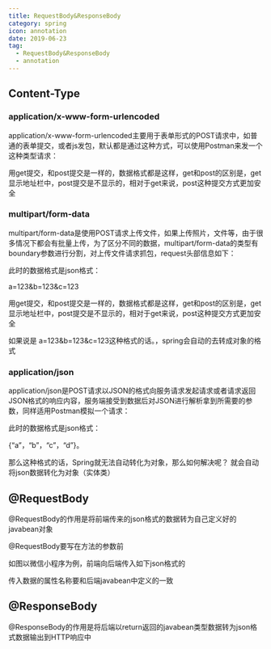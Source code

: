 ```yaml
---
title: RequestBody&ResponseBody
category: spring
icon: annotation
date: 2019-06-23
tag:
  - RequestBody&ResponseBody
  - annotation
---
```


## Content-Type

### application/x-www-form-urlencoded

application/x-www-form-urlencoded主要用于表单形式的POST请求中，如普通的表单提交，或者js发包，默认都是通过这种方式，可以使用Postman来发一个这种类型请求：

用get提交，和post提交是一样的，数据格式都是这样，get和post的区别是，get显示地址栏中，post提交是不显示的，相对于get来说，post这种提交方式更加安全

### multipart/form-data

multipart/form-data是使用POST请求上传文件，如果上传照片，文件等，由于很多情况下都会有批量上传，为了区分不同的数据，multipart/form-data的类型有boundary参数进行分割，对上传文件请求抓包，request头部信息如下：

此时的数据格式是json格式：

a=123&b=123&c=123

用get提交，和post提交是一样的，数据格式都是这样，get和post的区别是，get显示地址栏中，post提交是不显示的，相对于get来说，post这种提交方式更加安全

如果说是 a=123&b=123&c=123这种格式的话。，spring会自动的去转成对象的格式

### application/json

application/json是POST请求以JSON的格式向服务请求发起请求或者请求返回JSON格式的响应内容，服务端接受到数据后对JSON进行解析拿到所需要的参数，同样适用Postman模拟一个请求：

此时的数据格式是json格式：

{“a”，“b”，“c”，“d”}。

那么这种格式的话，Spring就无法自动转化为对象，那么如何解决呢？ 就会自动将json数据转化为对象（实体类）

## @RequestBody

@RequestBody的作用是将前端传来的json格式的数据转为自己定义好的javabean对象

@RequestBody要写在方法的参数前

如图以微信小程序为例，前端向后端传入如下json格式的

传入数据的属性名称要和后端javabean中定义的一致

## @ResponseBody

@ResponseBody的作用是将后端以return返回的javabean类型数据转为json格式数据输出到HTTP响应中
